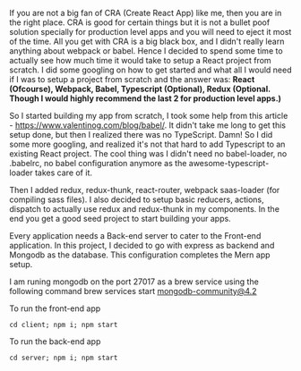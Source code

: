 If you are not a big fan of CRA (Create React App) like me, then you are in the right place. CRA is good for certain things but it is not a bullet poof solution specially for production level apps and you will need to eject it most of the time. All you get with CRA is a big black box, and I didn't really learn anything about webpack or babel. Hence I decided to spend some time to actually see how much time it would take to setup a React project from scratch. I did some googling on how to get started and what all I would need if I was to setup a project from scratch and the answer was:
**React (Ofcourse), Webpack, Babel, Typescript (Optional), Redux (Optional. Though I would highly recommend the last 2 for production level apps.)**

So I started building my app from scratch, I took some help from this article - https://www.valentinog.com/blog/babel/. It didn't take me long to get this setup done, but then I realized there was no TypeScript. Damn! So I did some more googling, and realized it's not that hard to add Typescript to an existing React project. The cool thing was I didn't need no babel-loader, no .babelrc, no babel configuration anymore as the awesome-typescript-loader takes care of it.

Then I added redux, redux-thunk, react-router, webpack saas-loader (for compiling sass files). I also decided to setup basic reducers, actions, dispatch to actually use redux and redux-thunk in my components. In the end you get a good seed project to start building your apps.

Every application needs a Back-end server to cater to the Front-end application. In this project, I decided to go with express as backend and Mongodb as the database. This configuration completes the Mern app setup.

I am runing mongodb on the port 27017 as a brew service using the following command
brew services start mongodb-community@4.2

To run the front-end app
```
cd client; npm i; npm start
```
To run the back-end app
```
cd server; npm i; npm start
```